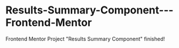 # Results-Summary-Component---Frontend-Mentor

Frontend Mentor Project "Results Summary Component" finished!

